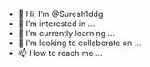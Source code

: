 - 👋 Hi, I’m @Suresh1ddg
- 👀 I’m interested in ...
- 🌱 I’m currently learning ...
- 💞️ I’m looking to collaborate on ...
- 📫 How to reach me ...

<!---
Suresh1ddg/Suresh1ddg is a ✨ special ✨ repository because its `README.md` (this file) appears on your GitHub profile.
You can click the Preview link to take a look at your changes.
--->

